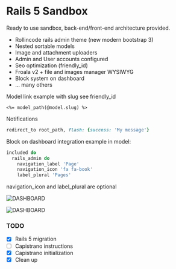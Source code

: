 Rails 5 Sandbox
=============

Ready to use sandbox, back-end/front-end architecture provided.

- Rollincode rails admin theme (new modern bootstrap 3)
- Nested sortable models
- Image and attachment uploaders
- Admin and User accounts configured
- Seo optimization (friendly_id)
- Froala v2 + file and images manager WYSIWYG
- Block system on dashboard
- ... many others

Model link example with slug see friendly_id

```erb
<%= model_path(@model.slug) %>
```

Notifications
```ruby
redirect_to root_path, flash: {success: 'My message'}
```

Block on dashboard
integration example in model:
```ruby
included do
  rails_admin do
    navigation_label 'Page'
    navigation_icon 'fa fa-book'
    label_plural 'Pages'
```
navigation_icon and label_plural are optional

![DASHBOARD](http://i.imgur.com/iWnBkEu.png, "block system")

![DASHBOARD](http://i.imgur.com/GJGfXVO.png, "view")

### TODO ###

- [X] Rails 5 migration
- [ ] Capistrano instructions
- [X] Capistrano initialization
- [X] Clean up
